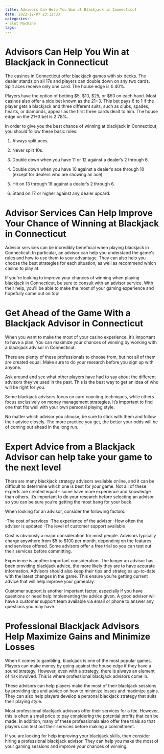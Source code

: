 ```yaml
---
title: Advisors Can Help You Win at Blackjack in Connecticut
date: 2022-12-07 23:11:03
categories:
- Slot Machine
tags:
---
```



#  Advisors Can Help You Win at Blackjack in Connecticut

The casinos in Connecticut offer blackjack games with six decks. The dealer stands on all 17s and players can double down on any two cards. Split aces receive only one card. The house edge is 0.40%.

Players have the option of betting $5, $10, $25, or $50 on each hand. Most casinos also offer a side bet known as the 21+3. This bet pays 6 to 1 if the player gets a blackjack and three different suits, such as clubs, spades, hearts, or diamonds, appear as the first three cards dealt to him. The house edge on the 21+3 bet is 2.78%.

In order to give you the best chance of winning at blackjack in Connecticut, you should follow these basic rules:

1. Always split aces.

2. Never split 10s.

3. Double down when you have 11 or 12 against a dealer’s 2 through 6.

4. Double down when you have 10 against a dealer’s ace through 10 (except for dealers who are showing an ace).

5. Hit on 13 through 16 against a dealer’s 2 through 6.

6. Stand on 17 or higher against any dealer upcard.

#  Advisor Services Can Help Improve Your Chance of Winning at Blackjack in Connecticut 

Advisor services can be incredibly beneficial when playing blackjack in Connecticut. In particular, an advisor can help you understand the game's rules and how to use them to your advantage. They can also help you choose the best strategies for each situation, as well as recommend which casino to play at.

If you're looking to improve your chances of winning when playing blackjack in Connecticut, be sure to consult with an advisor service. With their help, you'll be able to make the most of your gaming experience and hopefully come out on top!

#  Get Ahead of the Game With a Blackjack Advisor in Connecticut 

When you want to make the most of your casino experience, it’s important to have a plan. You can maximize your chances of winning by working with a blackjack advisor in Connecticut. 

There are plenty of these professionals to choose from, but not all of them are created equal. Make sure to do your research before you sign up with anyone. 

Ask around and see what other players have had to say about the different advisors they’ve used in the past. This is the best way to get an idea of who will be right for you. 

Some blackjack advisors focus on card counting techniques, while others focus exclusively on money management strategies. It’s important to find one that fits well with your own personal playing style. 

No matter which advisor you choose, be sure to stick with them and follow their advice closely. The more practice you get, the better your odds will be of coming out ahead in the long run.

#  Expert Advice from a Blackjack Advisor can help take your game to the next level 

There are many blackjack strategy advisors available online, and it can be difficult to determine which one is best for your game. Not all of these experts are created equal – some have more experience and knowledge than others. It’s important to do your research before selecting an advisor so you can be sure you’re getting the most bang for your buck.

When looking for an advisor, consider the following factors:

-The cost of services
-The experience of the advisor
-How often the advisor is updated
-The level of customer support available

Cost is obviously a major consideration for most people. Advisors typically charge anywhere from $5 to $100 per month, depending on the features and services offered. Some advisors offer a free trial so you can test out their services before committing.

Experience is another important consideration. The longer an advisor has been providing blackjack advice, the more likely they are to have accurate information. Advisors should also keep their tips and strategies up-to-date with the latest changes in the game. This ensure you’re getting current advice that will help improve your gameplay.

Customer support is another important factor, especially if you have questions or need help implementing the advice given. A good advisor will have a customer support team available via email or phone to answer any questions you may have.

#  Professional Blackjack Advisors Help Maximize Gains and Minimize Losses

When it comes to gambling, blackjack is one of the most popular games. Players can make money by going against the house edge if they have a sound strategy. However, even with a strategy, there is always an element of risk involved. This is where professional blackjack advisors come in.

These advisors can help players make the most of their blackjack sessions by providing tips and advice on how to minimize losses and maximize gains. They can also help players develop a personal blackjack strategy that suits their playing style.

Most professional blackjack advisors offer their services for a fee. However, this is often a small price to pay considering the potential profits that can be made. In addition, many of these professionals also offer free trials so that players can test out their services before making a commitment.

If you are looking for help improving your blackjack skills, then consider hiring a professional blackjack advisor. They can help you make the most of your gaming sessions and improve your chances of winning.